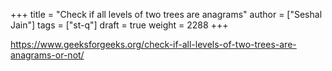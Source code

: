+++
title = "Check if all levels of two trees are anagrams"
author = ["Seshal Jain"]
tags = ["st-q"]
draft = true
weight = 2288
+++

<https://www.geeksforgeeks.org/check-if-all-levels-of-two-trees-are-anagrams-or-not/>
